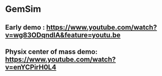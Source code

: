 # GemSim
## Early demo : https://www.youtube.com/watch?v=wg83ODqndlA&feature=youtu.be
## Physix center of mass demo: https://www.youtube.com/watch?v=enYCPirH0L4

